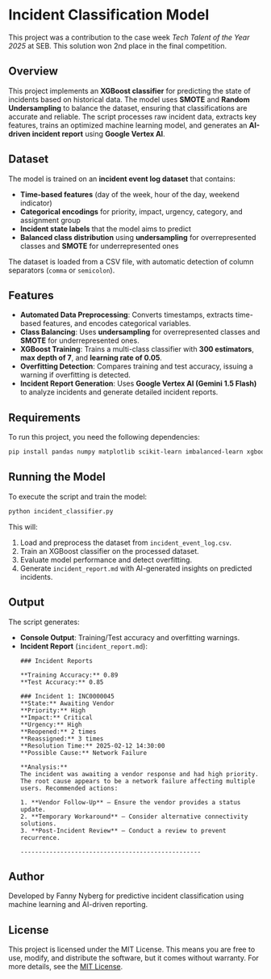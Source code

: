 # Incident Classification Model

This project was a contribution to the case week *Tech Talent of the Year 2025* at SEB. This solution won 2nd place in the final competition.

## Overview

This project implements an **XGBoost classifier** for predicting the state of incidents based on historical data. The model uses **SMOTE** and **Random Undersampling** to balance the dataset, ensuring that classifications are accurate and reliable. The script processes raw incident data, extracts key features, trains an optimized machine learning model, and generates an **AI-driven incident report** using **Google Vertex AI**.

## Dataset

The model is trained on an **incident event log dataset** that contains:

- **Time-based features** (day of the week, hour of the day, weekend indicator)
- **Categorical encodings** for priority, impact, urgency, category, and assignment group
- **Incident state labels** that the model aims to predict
- **Balanced class distribution** using **undersampling** for overrepresented classes and **SMOTE** for underrepresented ones

The dataset is loaded from a CSV file, with automatic detection of column separators (`comma` or `semicolon`).

## Features

- **Automated Data Preprocessing**: Converts timestamps, extracts time-based features, and encodes categorical variables.
- **Class Balancing**: Uses **undersampling** for overrepresented classes and **SMOTE** for underrepresented ones.
- **XGBoost Training**: Trains a multi-class classifier with **300 estimators**, **max depth of 7**, and **learning rate of 0.05**.
- **Overfitting Detection**: Compares training and test accuracy, issuing a warning if overfitting is detected.
- **Incident Report Generation**: Uses **Google Vertex AI (Gemini 1.5 Flash)** to analyze incidents and generate detailed incident reports.

## Requirements

To run this project, you need the following dependencies:

```bash
pip install pandas numpy matplotlib scikit-learn imbalanced-learn xgboost vertexai
```

## Running the Model

To execute the script and train the model:

```bash
python incident_classifier.py
```

This will:

1. Load and preprocess the dataset from `incident_event_log.csv`.
2. Train an XGBoost classifier on the processed dataset.
3. Evaluate model performance and detect overfitting.
4. Generate `incident_report.md` with AI-generated insights on predicted incidents.

## Output

The script generates:

- **Console Output**: Training/Test accuracy and overfitting warnings.
- **Incident Report** (`incident_report.md`):
  ```
  ### Incident Reports
  
  **Training Accuracy:** 0.89
  **Test Accuracy:** 0.85
  
  ### Incident 1: INC0000045
  **State:** Awaiting Vendor
  **Priority:** High
  **Impact:** Critical
  **Urgency:** High
  **Reopened:** 2 times
  **Reassigned:** 3 times
  **Resolution Time:** 2025-02-12 14:30:00
  **Possible Cause:** Network Failure
  
  **Analysis:**
  The incident was awaiting a vendor response and had high priority. The root cause appears to be a network failure affecting multiple users. Recommended actions:
  
  1. **Vendor Follow-Up** – Ensure the vendor provides a status update.
  2. **Temporary Workaround** – Consider alternative connectivity solutions.
  3. **Post-Incident Review** – Conduct a review to prevent recurrence.
  
  --------------------------------------------------
  ```

## Author

Developed by Fanny Nyberg for predictive incident classification using machine learning and AI-driven reporting.

## License

This project is licensed under the MIT License. This means you are free to use, modify, and distribute the software, but it comes without warranty. For more details, see the [MIT License](https://opensource.org/licenses/MIT).
